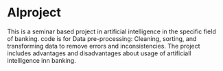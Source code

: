 # AIproject
This is a seminar based project in artificial intelligence in the specific field of banking.
code is for Data pre-processing: Cleaning, sorting, and transforming data to remove errors and inconsistencies.
The project includes advantages and disadvantages about usage of artificiall intelligence inn banking.
